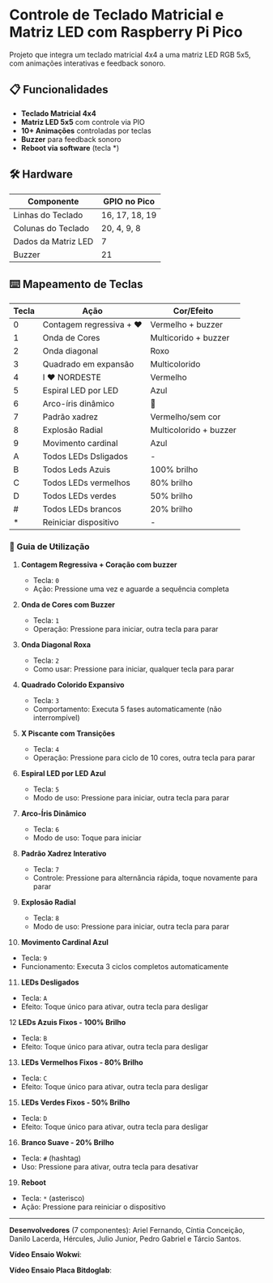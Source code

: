# Controle de Teclado Matricial e Matriz LED com Raspberry Pi Pico

Projeto que integra um teclado matricial 4x4 a uma matriz LED RGB 5x5, com animações interativas e feedback sonoro.

## 📋 Funcionalidades
- **Teclado Matricial 4x4**
- **Matriz LED 5x5** com controle via PIO
- **10+ Animações** controladas por teclas
- **Buzzer** para feedback sonoro
- **Reboot via software** (tecla *)

## 🛠 Hardware
| Componente       | GPIO no Pico |
|------------------|--------------|
| Linhas do Teclado| 16, 17, 18, 19 | 
| Colunas do Teclado| 20, 4, 9, 8 |
| Dados da Matriz LED| 7          |
| Buzzer           | 21           |


## ⌨️ Mapeamento de Teclas
| Tecla | Ação                          | Cor/Efeito                 |
|-------|-------------------------------|----------------------------|
| 0     | Contagem regressiva + ❤️     | Vermelho + buzzer          |
| 1     | Onda de Cores                | Multicorido + buzzer        |
| 2     | Onda diagonal                | Roxo                       |
| 3     | Quadrado em expansão         | Multicolorido              |
| 4     | I ❤️ NORDESTE                | Vermelho                   |
| 5     | Espiral LED por LED          | Azul                       |
| 6     | Arco-íris dinâmico           | 🌈                         |
| 7     | Padrão xadrez                | Vermelho/sem cor           |
| 8     | Explosão Radial              | Multicolorido + buzzer     |
| 9     | Movimento cardinal           | Azul                       |
| A     | Todos LEDs Dsligados         | -                          |
| B     | Todos Leds Azuis             | 100% brilho                |
| C     | Todos LEDs vermelhos         | 80% brilho                 |
| D     | Todos LEDs verdes            | 50% brilho                 |
| #     | Todos LEDs brancos           | 20% brilho                 |
| *     | Reiniciar dispositivo        | -                          |

### 🎨 Guia de Utilização

1. **Contagem Regressiva + Coração com buzzer**  
   - Tecla: `0`  
   - Ação: Pressione uma vez e aguarde a sequência completa

2. **Onda de Cores com Buzzer**  
   - Tecla: `1`  
   - Operação: Pressione para iniciar, outra tecla para parar

3. **Onda Diagonal Roxa**  
   - Tecla: `2`  
   - Como usar: Pressione para iniciar, qualquer tecla para parar

4. **Quadrado Colorido Expansivo**  
   - Tecla: `3`  
   - Comportamento: Executa 5 fases automaticamente (não interrompível)

5. **X Piscante com Transições**  
   - Tecla: `4`  
   - Operação: Pressione para ciclo de 10 cores, outra tecla para parar

6. **Espiral LED por LED Azul**  
   - Tecla: `5`  
   - Modo de uso: Pressione para iniciar, outra tecla para parar

7. **Arco-Íris Dinâmico**  
   - Tecla: `6`  
   - Modo de uso: Toque para iniciar

8. **Padrão Xadrez Interativo**  
   - Tecla: `7`  
   - Controle: Pressione para alternância rápida, toque novamente para parar

9. **Explosão Radial**  
   - Tecla: `8`  
   - Modo de uso: Pressione para iniciar, outra tecla para parar

10. **Movimento Cardinal Azul**  
   - Tecla: `9`  
   - Funcionamento: Executa 3 ciclos completos automaticamente

11. **LEDs Desligados**  
   - Tecla: `A`  
   - Efeito: Toque único para ativar, outra tecla para desligar

12 **LEDs Azuis Fixos - 100% Brilho**  
   - Tecla: `B`  
   - Efeito: Toque único para ativar, outra tecla para desligar

13. **LEDs Vermelhos Fixos - 80% Brilho**  
   - Tecla: `C`  
   - Efeito: Toque único para ativar, outra tecla para desligar

15. **LEDs Verdes Fixos - 50% Brilho**  
   - Tecla: `D`  
   - Efeito: Toque único para ativar, outra tecla para desligar

16. **Branco Suave - 20% Brilho**
   - Tecla: `#` (hashtag)  
   - Uso: Pressione para ativar, outra tecla para desativar

19. **Reboot**  
   - Tecla: `*` (asterisco)  
   - Ação: Pressione para reiniciar o dispositivo 
   
   --------------------------------------------------
**Desenvolvedores** (7 componentes): Ariel Fernando, Cíntia Conceição, Danilo Lacerda, Hércules, Julio Junior, Pedro Gabriel e Tárcio Santos.

**Vídeo Ensaio Wokwi**: 

**Vídeo Ensaio Placa Bitdoglab**: 
